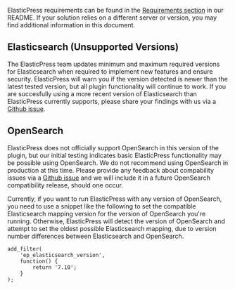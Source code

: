 ElasticPress requirements can be found in the [Requirements section](https://github.com/10up/ElasticPress#requirements) in our README. If your solution relies on a different server or version, you may find additional information in this document.

## Elasticsearch (Unsupported Versions)

The ElasticPress team updates minimum and maximum required versions for Elasticsearch when required to implement new features and ensure security. ElasticPress will warn you if the version detected is newer than the latest tested version, but all plugin functionality will continue to work. If you are succesfully using a more recent version of Elasticsearch than ElasticPress currently supports, please share your findings with us via a [Github issue](https://github.com/10up/ElasticPress/issues).

## OpenSearch

ElasticPress does not officially support OpenSearch in this version of the plugin, but our initial testing indicates basic ElasticPress functionality may be possible using OpenSearch. We do not recommend using OpenSearch in production at this time. Please provide any feedback about compability issues via a [Github issue](https://github.com/10up/ElasticPress/issues) and we will include it in a future OpenSearch compatibility release, should one occur. 

Currently, if you want to run ElasticPress with any version of OpenSearch, you need to use a snippet like the following to set the compatible Elasticsearch mapping version for the version of OpenSearch you're running. Otherwise, ElasticPress will detect the version of OpenSearch and attempt to set the oldest possible Elasticsearch mapping, due to version number differences between Elasticsearch and OpenSearch.

```
add_filter(
	'ep_elasticsearch_version',
	function() {
		return '7.10';
	}
);
```
